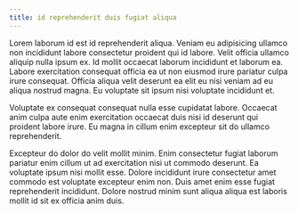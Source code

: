 ```yaml
---
title: id reprehenderit duis fugiat aliqua
---
```


Lorem laborum id est id reprehenderit aliqua. Veniam eu adipisicing ullamco non incididunt labore consectetur proident qui id labore. Velit officia ullamco aliquip nulla ipsum ex. Id mollit occaecat laborum incididunt et laborum ea. Labore exercitation consequat officia ea ut non eiusmod irure pariatur culpa irure consequat. Officia aliqua velit deserunt ea elit eu nisi veniam ad eu aliqua nostrud magna. Eu voluptate sit ipsum nisi voluptate incididunt et.

Voluptate ex consequat consequat nulla esse cupidatat labore. Occaecat anim culpa aute enim exercitation occaecat duis nisi id deserunt qui proident labore irure. Eu magna in cillum enim excepteur sit do ullamco reprehenderit.

Excepteur do dolor do velit mollit minim. Enim consectetur fugiat laborum pariatur enim cillum ut ad exercitation nisi ut commodo deserunt. Ea voluptate ipsum nisi mollit esse. Dolore incididunt irure consectetur amet commodo est voluptate excepteur enim non. Duis amet enim esse fugiat reprehenderit incididunt. Dolore nostrud minim sunt aliqua aliqua est laboris mollit id sit ex officia anim duis.
